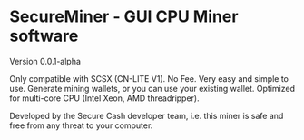 # SecureMiner - GUI CPU Miner software

Version 0.0.1-alpha

Only compatible with SCSX (CN-LITE V1).
No Fee.
Very easy and simple to use.
Generate mining wallets, or you can use your existing wallet.
Optimized for multi-core CPU (Intel Xeon, AMD threadripper).

Developed by the Secure Cash developer team, i.e. this miner is safe and free from any threat to your computer.
